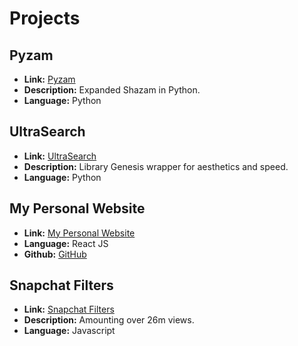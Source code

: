 # Projects

## Pyzam
- **Link:** [Pyzam](https://github.com/lukafilipxvic/Pyzam)
- **Description:** Expanded Shazam in Python.
- **Language:** Python

## UltraSearch
- **Link:** [UltraSearch](https://ultrasearch.streamlit.app)
- **Description:** Library Genesis wrapper for aesthetics and speed.
- **Language:** Python

## My Personal Website
- **Link:** [My Personal Website](https://lukafilipovic.com)
- **Language:** React JS
- **Github:** [GitHub](https://github.com/lukafilipxvic/lukafilipxvic.github.io)

## Snapchat Filters
- **Link:** [Snapchat Filters](https://www.snapchat.com/add/lukafilipxvic)
- **Description:** Amounting over 26m views.
- **Language:** Javascript
